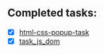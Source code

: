 ## Completed tasks:

- [X] [html-css-popup-task](https://github.com/andrewklmn/andrewklmn.github.io/tree/master/html-css-popup) 
- [X] [task_js_dom](https://github.com/andrewklmn/frontend-2021-homeworks/tree/task_js_dom/submissions/andrewklmn/task_js_dom) 
